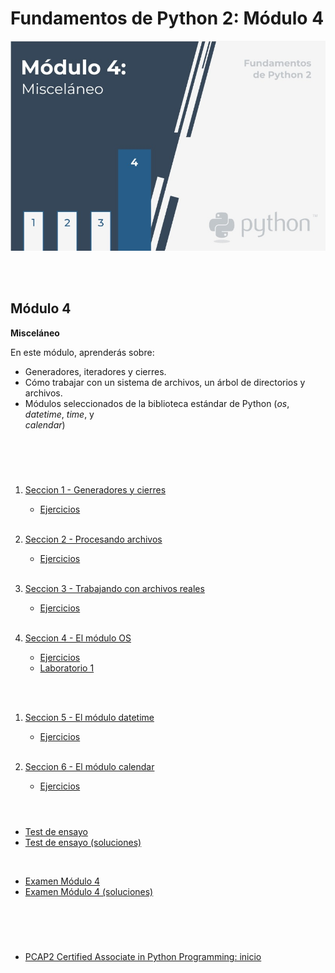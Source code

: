 # **Fundamentos de Python 2: Módulo 4**   

<p align="center">
<img src="img/modulo4.jpg">
</p>  
<br></br>  

## Módulo 4
**Misceláneo**

En este módulo, aprenderás sobre:  

- Generadores, iteradores y cierres.
- Cómo trabajar con un sistema de archivos, un árbol de directorios y archivos.  
- Módulos seleccionados de la biblioteca estándar de Python (*os*, *datetime*, *time*, y  
*calendar*)

<br></br>

#   

1. [Seccion 1 - Generadores y cierres](./Seccion1/_Seccion1.md)  
    - [Ejercicios](Seccion1/Sec1-ej.md)
<br></br>

2. [Seccion 2 - Procesando archivos](./Seccion2/_Seccion2.md)
    - [Ejercicios](Seccion2/Sec2-ej.md)
<br></br>

1. [Seccion 3 - Trabajando con archivos reales](./Seccion3/_Seccion3.md)
    - [Ejercicios](Seccion3/Sec3-ej.md)
<br></br>

1. [Seccion 4 - El módulo OS](./Seccion4/_Seccion4.md)  
    - [Ejercicios](Seccion4/Sec4-ej.md)
    - [Laboratorio 1](Seccion4/Sec4-Lab1.md)

<br></br>

1. [Seccion 5 - El módulo datetime](./Seccion5/_Seccion5.md)  
    - [Ejercicios](Seccion5/Sec5-ej.md)
<br></br>

1. [Seccion 6 - El módulo calendar](./Seccion6/_Seccion6.md)  
    - [Ejercicios](Seccion6/Sec6-ej.md)
<br></br>

#   

- [Test de ensayo](EjerciciosTestModulo4/TestM4.md)  
- [Test de ensayo (soluciones)](EjerciciosTestModulo4/soltest_mod4.md)

<br>  


- [Examen Módulo 4](ExamenModulo4/ExamenM4.md)
- [Examen Módulo 4 (soluciones)](./ExamenModulo4/solex_mod4.md)

#  

<br></br>  

- [PCAP2 Certified Associate in Python Programming: inicio](../README.md)